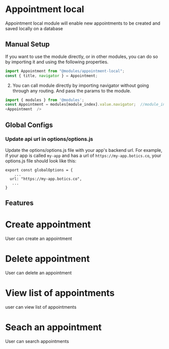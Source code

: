 # Appointment local
Appointment local module will enable new appointments to be created and saved locally on a database


## Manual Setup

If you want to use the module directly, or in other modules, you can do so by importing it and using the following properties.

```javascript
import Appointment from "@modules/appointment-local";
const { title, navigator } = Appointment;
```

2. You can call module directly by importing navigator without going through any routing. And pass the params to the module.

```javascript
import { modules } from '@modules';
const Appointment = modules[module_index].value.navigator;  //module_index : position of the module in modules folder
<Appointment  />
```

## Global Configs
### Update api url in options/options.js

Update the options/options.js file with your app's backend url. For example, if your app is called `my-app` and has a url of `https://my-app.botics.co`, your options.js file should look like this: 

```
export const globalOptions = {
    ...
  url: "https://my-app.botics.co",
   ...
}
```

## Features

# Create appointment
User can create an appointment

# Delete appointment
User can delete an appointment

# View list of appointments
user can view list of appointments

# Seach an appointment
User can search appointments
